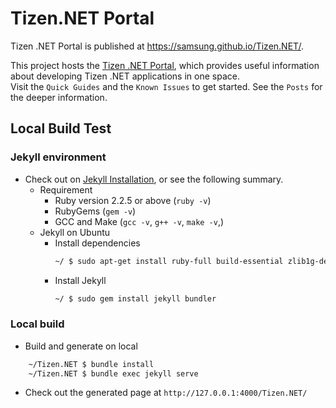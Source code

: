 # Tizen.NET Portal
Tizen .NET Portal is published at https://samsung.github.io/Tizen.NET/.



This project hosts the [Tizen .NET Portal](https://samsung.github.io/Tizen.NET/
), which provides useful information about developing Tizen .NET applications in one space.<br/>
Visit the `Quick Guides` and the `Known Issues` to get started. See the `Posts` for the deeper information.

## Local Build Test
### Jekyll environment
- Check out on [Jekyll Installation](https://jekyllrb.com/docs/installation/), or see the following summary.
  - Requirement
    - Ruby version 2.2.5 or above (`ruby -v`)
    - RubyGems (`gem -v`)
    - GCC and Make (`gcc -v`, `g++ -v`, `make -v`,)
  - Jekyll on Ubuntu
    - Install dependencies
      ```sh
      ~/ $ sudo apt-get install ruby-full build-essential zlib1g-dev
      ```
    - Install Jekyll
      ```sh
      ~/ $ sudo gem install jekyll bundler
      ```

### Local build
- Build and generate on local
```sh
    ~/Tizen.NET $ bundle install
    ~/Tizen.NET $ bundle exec jekyll serve
```
- Check out the generated page at `http://127.0.0.1:4000/Tizen.NET/`
